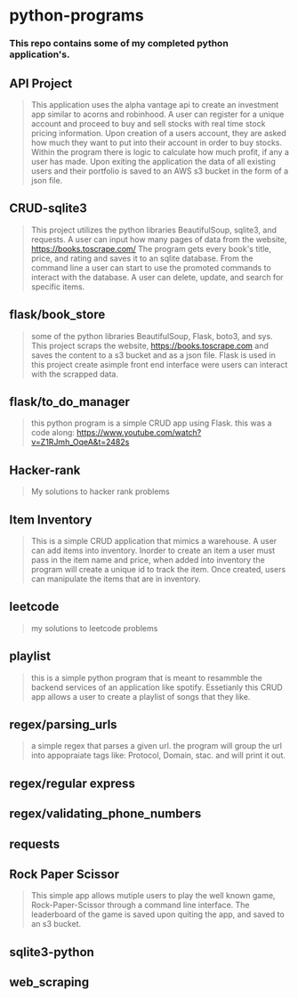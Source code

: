 # python-programs


### This repo contains some of my completed python application's.


## API Project
> This application uses the alpha vantage api to create an investment app similar to acorns and robinhood. A user can register for a unique account and proceed  to buy and sell stocks with real time stock pricing information. Upon creation of  a users account, they are asked how much they want to put into their account in order to buy stocks. Within the program there is logic to calculate how much profit, if any a user has made. Upon exiting the application the data of all existing users and their portfolio is saved to an AWS s3 bucket in the form of a json file.

## CRUD-sqlite3
> This project utilizes the python libraries BeautifulSoup, sqlite3, and requests. A user can input how many pages of data from the website, https://books.toscrape.com/ The program gets every book's title, price, and rating and saves it to an sqlite database. From the command line a user can start to use the promoted commands to interact with the database. A user can delete, update, and search for specific items. 
 
## flask/book_store
> some of the python libraries BeautifulSoup, Flask, boto3, and sys. This project scraps the website, https://books.toscrape.com and saves the content to a s3 bucket and as a json file. Flask is used in this project create asimple front end interface were users can interact with the scrapped data. 


## flask/to_do_manager 
> this python program is a simple CRUD app using Flask. this was a code along: https://www.youtube.com/watch?v=Z1RJmh_OqeA&t=2482s


## Hacker-rank 
> My solutions to hacker rank problems

## Item Inventory
> This is a simple CRUD application that mimics a warehouse. A user can add items into inventory. Inorder to create an item a user must pass in the item name and price, when added into inventory the program will create a unique id to track the item. Once created, users can manipulate the items that are in inventory.

 ## leetcode
> my solutions to leetcode problems 

## playlist 
> this is a simple python program that is meant to resammble the backend services of an application like spotify. Essetianly this CRUD app allows a user to create a playlist of songs that they like. 

## regex/parsing_urls 
> a simple regex that parses a given url. the program will group the url into appopraiate tags like: Protocol, Domain, stac. and will print it out. 

## regex/regular express 

## regex/validating_phone_numbers


## requests 



## Rock Paper Scissor
> This simple app allows mutiple users to play the well known game, Rock-Paper-Scissor through a command line interface. The leaderboard of the game is saved upon quiting the app, and saved to an s3 bucket.



## sqlite3-python 


## web_scraping 

 
 
